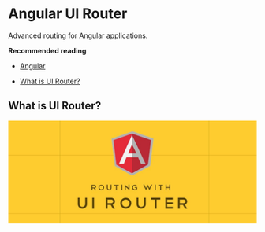 # Angular UI Router

Advanced routing for Angular applications.

<!-- slide-include ../../BANNER.md -->

**Recommended reading**

* [Angular](../angular/)

<!-- START doctoc generated TOC please keep comment here to allow auto update -->
<!-- DON'T EDIT THIS SECTION, INSTEAD RE-RUN doctoc TO UPDATE -->


- [What is UI Router?](#what-is-ui-router)

<!-- END doctoc generated TOC please keep comment here to allow auto update -->



## What is UI Router?

<!-- slide-front-matter class: center, middle, image-header -->

<p class='center'><img src='images/angular-ui-router.jpg' /></p>
